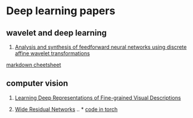 # Deep learning papers
## wavelet  and deep learning
1. [Analysis and synthesis of feedforward neural networks using discrete affine wavelet transformations](http://ieeexplore.ieee.org/xpls/abs_all.jsp?arnumber=182697&tag=1)



[markdown cheetsheet](https://github.com/adam-p/markdown-here/wiki/Markdown-Cheatsheet)



## computer vision
1. [Learning Deep Representations of Fine-grained Visual Descriptions](http://arxiv.org/abs/1605.05395)

2. [Wide Residual Networks](http://arxiv.org/abs/1605.07146)
   .. * [code in torch](https://github.com/wavelets/wide-residual-networks) 

